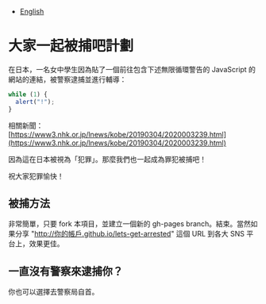 - [English](README.md)

# 大家一起被捕吧計劃

在日本，一名女中學生因為貼了一個前往包含下述無限循環警告的 JavaScript 的網站的連結，被警察逮捕並進行輔導：

```js
while (1) {
  alert("!");
}
```

相關新聞：
[https://www3.nhk.or.jp/lnews/kobe/20190304/2020003239.html](https://www3.nhk.or.jp/lnews/kobe/20190304/2020003239.html)

因為這在日本被視為「犯罪」。那麼我們也一起成為罪犯被捕吧！

祝大家犯罪愉快！

## 被捕方法

非常簡單，只要 fork 本項目，並建立一個新的 gh-pages branch。結束。當然如果分享 "http://你的帳戶.github.io/lets-get-arrested" 這個 URL 到各大 SNS 平台上，效果更佳。

## 一直沒有警察來逮捕你？

你也可以選擇去警察局自首。
